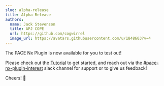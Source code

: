 ```yaml
---
slug: alpha-release
title: Alpha Release
authors:
  name: Jack Stevenson
  title: APJ COPE
  url: https://github.com/cogwirrel
  image_url: https://avatars.githubusercontent.com/u/1848603?v=4
---
```


The PACE Nx Plugin is now available for you to test out!

Please check out the [Tutorial](../docs/intro) to get started, and reach out via the [#pace-nx-plugin-interest](https://amzn-aws.slack.com/archives/C07QJ6URR1P) slack channel for support or to give us feedback!

Cheers! 🍻
